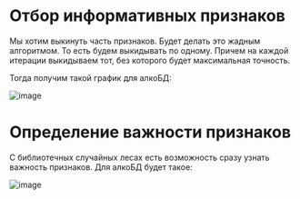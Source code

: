# Отбор информативных признаков

Мы хотим выкинуть часть признаков. Будет делать это жадным алгоритмом.
То есть будем выкидывать по одному. Причем на каждой итерации выкидываем тот,
без которого будет максимальная точность.

Тогда получим такой график для алкоБД:

![image](https://user-images.githubusercontent.com/25401699/218729350-b7a831e0-892e-4147-8e35-21e7663589b4.png)

# Определение важности признаков

С библиотечных случайных лесах есть возможность сразу узнать важность признаков. Для алкоБД будет такое:

![image](https://user-images.githubusercontent.com/25401699/218736370-c88282b5-260e-47e6-9ae5-2dae25a0d072.png)
